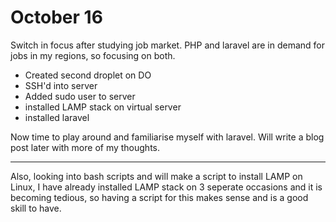 # October 16

Switch in focus after studying job market. PHP and laravel are in demand for jobs in my regions, so focusing on both.

- Created second droplet on DO
- SSH'd into server
- Added sudo user to server
- installed LAMP stack on virtual server
- installed laravel

Now time to play around and familiarise myself with laravel. Will write a blog post later with more of my thoughts.


---

Also, looking into bash scripts and will make a script to install LAMP on Linux, I have already installed LAMP stack on 3 seperate occasions and it is becoming tedious, so having a script for this makes sense and is a good skill to have.
